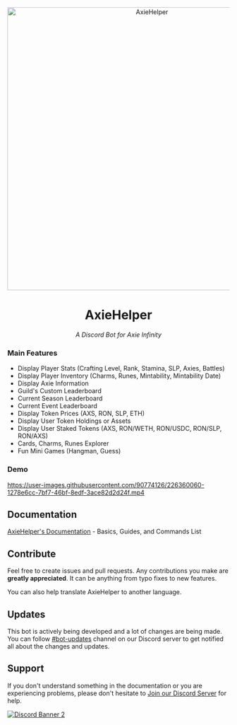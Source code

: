 <div align="center">

   <img src="https://i.imgur.com/lpP488A.png" alt="AxieHelper" width="640" height="auto">

# AxieHelper

_A Discord Bot for Axie Infinity_

</div>

### Main Features

- Display Player Stats (Crafting Level, Rank, Stamina, SLP, Axies, Battles)
- Display Player Inventory (Charms, Runes, Mintability, Mintability Date)
- Display Axie Information
- Guild's Custom Leaderboard
- Current Season Leaderboard
- Current Event Leaderboard
- Display Token Prices (AXS, RON, SLP, ETH)
- Display User Token Holdings or Assets
- Display User Staked Tokens (AXS, RON/WETH, RON/USDC, RON/SLP, RON/AXS)
- Cards, Charms, Runes Explorer
- Fun Mini Games (Hangman, Guess)

### Demo

https://user-images.githubusercontent.com/90774126/226360060-1278e6cc-7bf7-46bf-8edf-3ace82d2d24f.mp4

## Documentation

[AxieHelper's Documentation](https://docs.axiehelper.com) - Basics, Guides, and Commands List

## Contribute

Feel free to create issues and pull requests. Any contributions you make are **greatly appreciated**. It can be anything from typo fixes to new features.

You can also help translate AxieHelper to another language.

## Updates

This bot is actively being developed and a lot of changes are being made. You can follow [#bot-updates](https://discord.gg/xyWaa4rRBy) channel on our Discord server to get notified all about the changes and updates.

## Support

If you don't understand something in the documentation or you are experiencing problems, please don't hesitate to [Join our Discord Server](https://discord.gg/xyWaa4rRBy) for help.

[![Discord Banner 2](https://discordapp.com/api/guilds/864194584732106782/widget.png?style=banner2)](https://discord.gg/xyWaa4rRBy)

